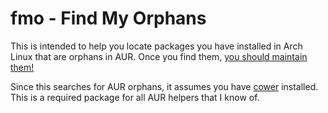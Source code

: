 # fmo - Find My Orphans

This is intended to help you locate packages you have installed in Arch Linux that are orphans in AUR. Once you find them, [you should maintain them!](https://bbs.archlinux.org/viewtopic.php?id=50869)

Since this searches for AUR orphans, it assumes you have [cower](https://github.com/falconindy/cower) installed. This is a required package for all AUR helpers that I know of.
